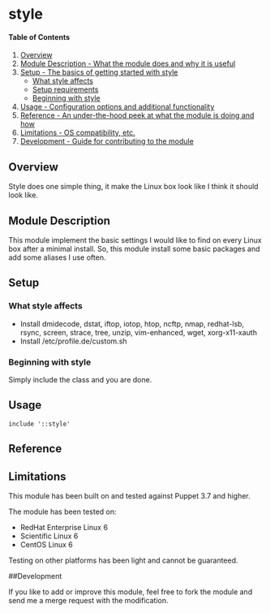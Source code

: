 # style

#### Table of Contents

1. [Overview](#overview)
2. [Module Description - What the module does and why it is useful](#module-description)
3. [Setup - The basics of getting started with style](#setup)
    * [What style affects](#what-style-affects)
    * [Setup requirements](#setup-requirements)
    * [Beginning with style](#beginning-with-style)
4. [Usage - Configuration options and additional functionality](#usage)
5. [Reference - An under-the-hood peek at what the module is doing and how](#reference)
5. [Limitations - OS compatibility, etc.](#limitations)
6. [Development - Guide for contributing to the module](#development)

## Overview

Style does one simple thing, it make the Linux box look like I think it should look
like.

## Module Description

This module implement the basic settings I would like to find on every Linux box
after a minimal install. So, this module install some basic packages and add some
aliases I use often.

## Setup

### What style affects

* Install dmidecode, dstat, iftop, iotop, htop, ncftp, nmap,
          redhat-lsb, rsync, screen, strace, tree, unzip,
          vim-enhanced, wget, xorg-x11-xauth
* Install /etc/profile.de/custom.sh

### Beginning with style

Simply include the class and you are done.

## Usage

```puppet
include '::style'
```

## Reference

## Limitations

This module has been built on and tested against Puppet 3.7 and higher.

The module has been tested on:

* RedHat Enterprise Linux 6
* Scientific Linux 6
* CentOS Linux 6

Testing on other platforms has been light and cannot be guaranteed.

##Development

If you like to add or improve this module, feel free to fork the module and send
me a merge request with the modification.
